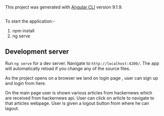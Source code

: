 

This project was generated with [Angular CLI](https://github.com/angular/angular-cli) version 9.1.9.

##
To start the application:-

1) npm install
2) ng serve

## Development server

Run `ng serve` for a dev server. Navigate to `http://localhost:4200/`. The app will automatically reload if you change any of the source files.

As the project opens on a browser we land on login page ,
user can sign up and login from here.

On the main page user is shown various articles from hackernews which are received from hackernews api.
User can click on article to navigate to that articles webpage.
User is given a logout button from where he can lagout.



